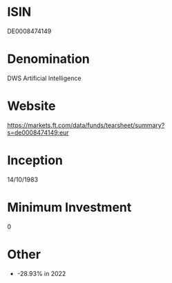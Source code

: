 # ISIN
DE0008474149

# Denomination
DWS Artificial Intelligence

# Website
https://markets.ft.com/data/funds/tearsheet/summary?s=de0008474149:eur

# Inception
14/10/1983

# Minimum Investment
0

# Other
* -28.93% in 2022